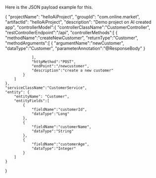 Here is the JSON payload example for this.

{
    "projectName": "helloAiProject",
    "groupId": "com.online.market",
    "artifactId": "helloAiProject",
    "description": "Demo project on AI created app",
    "controllerModel":{
        "controllerClassName":"CustomerController",
        "restControllerEndpoint":"/api",
        "controllerMethods":[
            {
                "methodName":"createNewCustomer",
                "returnType":"Customer",
                "methodArguments":[
                    {
                        "argumentName":"newCustomer",
                        "dataType":"Customer",
                        "parameterAnnotation":"@ResponseBody"
                    }

                ],
                "httpMethod":"POST",
                "endPoint":"/newcustomer",
                "description":"create a new customer"
            }
        ]
    },
    "serviceClassName":"CustomerService",
    "entity": {
        "entityName": "Customer",
        "entityFields":[
            {
                "fieldName":"customerId",
                "dataType":"Long"
            },
            {
                "fieldName":"customerName",
                "dataType":"String"
            },
            {
                "fieldName":"customerAge",
                "dataType":"Integer"
            }
        ]
    }
}
